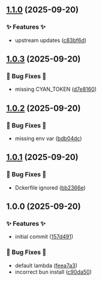 ## [1.1.0](https://github.com/AtomiCloud/ketone.cyan/compare/v1.0.3...v1.1.0) (2025-09-20)


### ✨ Features ✨

* upstream updates ([c83bf6d](https://github.com/AtomiCloud/ketone.cyan/commit/c83bf6d85505371830c04f936ce56b32d077007f))

## [1.0.3](https://github.com/AtomiCloud/ketone.cyan/compare/v1.0.2...v1.0.3) (2025-09-20)


### 🐛 Bug Fixes 🐛

* missing CYAN_TOKEN ([d7e8160](https://github.com/AtomiCloud/ketone.cyan/commit/d7e8160599e77c55dfa9dc3f3ca0142d7d1f0f2b))

## [1.0.2](https://github.com/AtomiCloud/ketone.cyan/compare/v1.0.1...v1.0.2) (2025-09-20)


### 🐛 Bug Fixes 🐛

* missing env var ([bdb04dc](https://github.com/AtomiCloud/ketone.cyan/commit/bdb04dccb83cf72cb2d9f79678820707b546a112))

## [1.0.1](https://github.com/AtomiCloud/ketone.cyan/compare/v1.0.0...v1.0.1) (2025-09-20)


### 🐛 Bug Fixes 🐛

* Dckerfile ignored ([bb2366e](https://github.com/AtomiCloud/ketone.cyan/commit/bb2366eef14569e442e7e0d9c64e752356370ed0))

## 1.0.0 (2025-09-20)


### ✨ Features ✨

* initial commit ([157d491](https://github.com/AtomiCloud/ketone.cyan/commit/157d491b64ce1def8dae67d459df74b290dfc592))


### 🐛 Bug Fixes 🐛

* default lambda ([feea7a3](https://github.com/AtomiCloud/ketone.cyan/commit/feea7a3bb087d0df100abfcb552d5152b51a08ee))
* incorrect bun install ([c90da50](https://github.com/AtomiCloud/ketone.cyan/commit/c90da50513043c2ff31950afdfaf0142baa02c9f))
